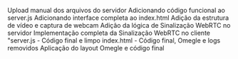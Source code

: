 Upload manual dos arquivos do servidor
Adicionando código funcional ao server.js
Adicionando interface completa ao index.html
Adição da estrutura de vídeo e captura de webcam
Adição da lógica de Sinalização WebRTC no servidor
Implementação completa da Sinalização WebRTC no cliente
"server.js - Código final e limpo
index.html - Código final, Omegle e logs removidos
Aplicação do layout Omegle e código final
